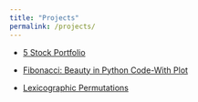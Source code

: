 ```yaml
---
title: "Projects"
permalink: /projects/
---
```

+ [5 Stock Portfolio](https://SaraiHrinsinMA490.github.io/eportfolio-saraihrinsin/assets/5StockPortfolio.xlsx)

+ [Fibonacci: Beauty in Python Code-With Plot](https://sagecell.sagemath.org/?z=eJyVTkEKwkAQuxf2D7kIu6jQ1pvQX3gTKbXO6kA7W6Zb_b4W99gi5hKSkMx4DT0i98QR3A9BY1Imu5GH52uQpm25VmonHflJVtzRZPiAPaSqcgSduUjuDKU4qUC-TlKLW_vCYbsSlc5kg7JEe17-A34-DRZoI3eyZe4uPzsbHFZ64yO8bMdjrIcu_D2ww0kncu4Nbalu3A==&lang=sage&interacts=eJyLjgUAARUAuQ==)

+ [Lexicographic Permutations](https://saraihrinsinma490.github.io/eportfolio-saraihrinsin/euler.html)